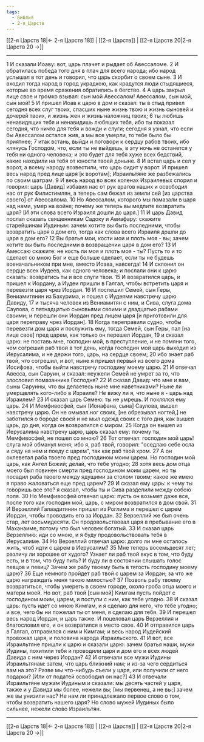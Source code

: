 ```yaml
---
tags:
  - Библия
  - 2-я_Царств
---
```

[[2-я Царств 18|← 2-я Царств 18]] | [[2-я Царств]] | [[2-я Царств 20|2-я Царств 20 →]]

---
1 И сказали Иоаву: вот, царь плачет и рыдает об Авессаломе.
2 И обратилась победа того дня в плач для всего народа; ибо народ услышал в тот день и говорил, что царь скорбит о своем сыне.
3 И входил тогда народ в город украдкою, как крадутся люди стыдящиеся, которые во время сражения обратились в бегство.
4 А царь закрыл лице свое и громко взывал: сын мой Авессалом! Авессалом, сын мой, сын мой!
5 И пришел Иоав к царю в дом и сказал: ты в стыд привел сегодня всех слуг твоих, спасших ныне жизнь твою и жизнь сыновей и дочерей твоих, и жизнь жен и жизнь наложниц твоих;
6 ты любишь ненавидящих тебя и ненавидишь любящих тебя, ибо ты показал сегодня, что ничто для тебя и вожди и слуги; сегодня я узнал, что если бы Авессалом остался жив, а мы все умерли, то тебе было бы приятнее;
7 итак встань, выйди и поговори к сердцу рабов твоих, ибо клянусь Господом, что, если ты не выйдешь, в эту ночь не останется у тебя ни одного человека; и это будет для тебя хуже всех бедствий, какие находили на тебя от юности твоей доныне.
8 И встал царь и сел у ворот, а всему народу возвестили, что царь сидит у ворот. И пришел весь народ пред лице царя [к воротам]; Израильтяне же разбежались по своим шатрам.
9 И весь народ во всех коленах Израилевых спорил и говорил: царь [Давид] избавил нас от рук врагов наших и освободил нас от рук Филистимлян, а теперь сам бежал из земли сей [из царства своего] от Авессалома.
10 Но Авессалом, которого мы помазали в царя над нами, умер на войне; почему же теперь вы медлите возвратить царя? [И эти слова всего Израиля дошли до царя.]
11 И царь Давид послал сказать священникам Садоку и Авиафару: скажите старейшинам Иудиным: зачем хотите вы быть последними, чтобы возвратить царя в дом его, тогда как слова всего Израиля дошли до царя в дом его?
12 Вы братья мои, кости мои и плоть моя - вы; зачем хотите вы быть последними в возвращении царя в дом его?
13 И Амессаю скажите: не кость ли моя и плоть моя - ты? Пусть то и то сделает со мною Бог и еще больше сделает, если ты не будешь военачальником при мне, вместо Иоава, навсегда!
14 И склонил он сердце всех Иудеев, как одного человека; и послали они к царю сказать: возвратись ты и все слуги твои.
15 И возвратился царь, и пришел к Иордану, а Иудеи пришли в Галгал, чтобы встретить царя и перевезти царя чрез Иордан.
16 И поспешил Семей, сын Геры, Вениамитянин из Бахурима, и пошел с Иудеями навстречу царю Давиду,
17 и тысяча человек из Вениамитян с ним, и Сива, слуга дома Саулова, с пятнадцатью сыновьями своими и двадцатью рабами своими; и перешли они Иордан пред лицем царя [и приготовили для царя переправу чрез Иордан].
18 Когда переправили судно, чтобы перевезти дом царя и послужить ему, тогда Семей, сын Геры, пал [на лице свое] пред царем, как только он перешел Иордан,
19 и сказал царю: не поставь мне, господин мой, в преступление, и не помяни того, чем согрешил раб твой в тот день, когда господин мой царь выходил из Иерусалима, и не держи того, царь, на сердце своем;
20 ибо знает раб твой, что согрешил, и вот, ныне я пришел первый из всего дома Иосифова, чтобы выйти навстречу господину моему царю.
21 И отвечал Авесса, сын Саруин, и сказал: неужели Семей не умрет за то, что злословил помазанника Господня?
22 И сказал Давид: что мне и вам, сыны Саруины, что вы делаетесь ныне мне наветниками? Ныне ли умерщвлять кого-либо в Израиле? Не вижу ли я, что ныне я - царь над Израилем?
23 И сказал царь Семею: ты не умрешь. И поклялся ему царь.
24 И Мемфивосфей, сын [Ионафана, сына] Саулова, вышел навстречу царю. Он не омывал ног своих, [не обрезывал ногтей,] не заботился о бороде своей и не мыл одежд своих с того дня, как вышел царь, до дня, когда он возвратился с миром.
25 Когда он вышел из Иерусалима навстречу царю, царь сказал ему: почему ты, Мемфивосфей, не пошел со мною?
26 Тот отвечал: господин мой царь! слуга мой обманул меня; ибо я, раб твой, говорил: "оседлаю себе осла и сяду на нем и поеду с царем", так как раб твой хром.
27 А он оклеветал раба твоего пред господином моим царем. Но господин мой царь, как Ангел Божий; делай, что тебе угодно;
28 хотя весь дом отца моего был повинен смерти пред господином моим царем, но ты посадил раба твоего между ядущими за столом твоим; какое же имею я право жаловаться еще пред царем?
29 И сказал ему царь: к чему ты говоришь все это? я сказал, чтобы ты и Сива разделили между собою поля.
30 Но Мемфивосфей отвечал царю: пусть он возьмет даже все, после того как господин мой, царь, с миром возвратился в дом свой.
31 И Верзеллий Галаадитянин пришел из Роглима и перешел с царем Иордан, чтобы проводить его за Иордан.
32 Верзеллий же был очень стар, лет восьмидесяти. Он продовольствовал царя в пребывание его в Маханаиме, потому что был человек богатый.
33 И сказал царь Верзеллию: иди со мною, и я буду продовольствовать тебя в Иерусалиме.
34 Но Верзеллий отвечал царю: долго ли мне осталось жить, чтоб идти с царем в Иерусалим?
35 Мне теперь восемьдесят лет; различу ли хорошее от худого? Узнает ли раб твой вкус в том, что буду есть, и в том, что буду пить? И буду ли в состоянии слышать голос певцов и певиц? Зачем же рабу твоему быть в тягость господину моему царю?
36 Еще немного пройдет раб твой с царем за Иордан; за что же царю награждать меня такою милостью?
37 Позволь рабу твоему возвратиться, чтобы умереть в своем городе, около гроба отца моего и матери моей. Но вот, раб твой [сын мой] Кимгам пусть пойдет с господином моим, царем, и поступи с ним, как тебе угодно.
38 И сказал царь: пусть идет со мною Кимгам, и я сделаю для него, что тебе угодно; и все, чего бы ни пожелал ты от меня, я сделаю для тебя.
39 И перешел весь народ Иордан, и царь также. И поцеловал царь Верзеллия и благословил его, и он возвратился в место свое.
40 И отправился царь в Галгал, отправился с ним и Кимгам; и весь народ Иудейский провожал царя, и половина народа Израильского.
41 И вот, все Израильтяне пришли к царю и сказали царю: зачем братья наши, мужи Иудины, похитили тебя и проводили царя и дом его и всех людей Давида с ним через Иордан?
42 И отвечали все мужи Иудины Израильтянам: затем, что царь ближний нам; и из-за чего сердиться вам на это? Разве мы что-нибудь съели у царя, или получили от него подарки? [Или от податей освободил он нас?]
43 И отвечали Израильтяне мужам Иудиным и сказали: мы десять частей у царя, также и у Давида мы более, нежели вы; [мы первенец, а не вы;] зачем же вы унизили нас? Не нам ли принадлежало первое слово о том, чтобы возвратить нашего царя? Но слово мужей Иудиных было сильнее, нежели слово Израильтян.

---
[[2-я Царств 18|← 2-я Царств 18]] | [[2-я Царств]] | [[2-я Царств 20|2-я Царств 20 →]]